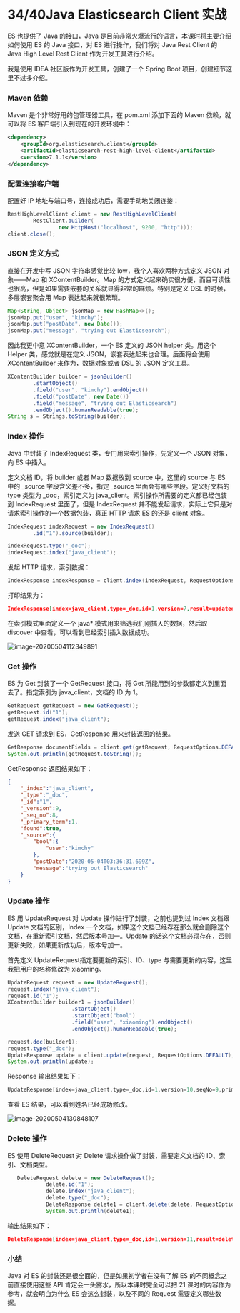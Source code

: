 # 34/40Java Elasticsearch Client 实战

ES 也提供了 Java 的接口，Java 是目前非常火爆流行的语言，本课时将主要介绍如何使用 ES 的 Java 接口，对 ES 进行操作，我们将对 Java Rest Client 的 Java High Level Rest Client 作为开发工具进行介绍。

我是使用 IDEA 社区版作为开发工具，创建了一个 Spring Boot 项目，创建细节这里不过多介绍。

### Maven 依赖

Maven 是个非常好用的包管理器工具，在 pom.xml 添加下面的 Maven 依赖，就可以将 ES 客户端引入到现在的开发环境中：

```xml
<dependency>
    <groupId>org.elasticsearch.client</groupId>
    <artifactId>elasticsearch-rest-high-level-client</artifactId>
    <version>7.1.1</version>
</dependency>
```

### 配置连接客户端

配置好 IP 地址与端口号，连接成功后，需要手动地关闭连接：

```java
RestHighLevelClient client = new RestHighLevelClient(
        RestClient.builder(
                new HttpHost("localhost", 9200, "http")));
client.close();
```

### JSON 定义方式

直接在开发中写 JSON 字符串感觉比较 low，我个人喜欢两种方式定义 JSON 对象——Map 和 XContentBuilder。Map 的方式定义起来确实很方便，而且可读性也很高，但是如果需要嵌套的关系就显得非常的麻烦。特别是定义 DSL 的时候，多层嵌套聚合用 Map 表达起来就很繁琐。

```java
Map<String, Object> jsonMap = new HashMap<>();
jsonMap.put("user", "kimchy");
jsonMap.put("postDate", new Date());
jsonMap.put("message", "trying out Elasticsearch");
```

因此我更中意 XContentBuilder，一个 ES 定义的 JSON helper 类。用这个 Helper 类，感觉就是在定义 JSON，嵌套表达起来也合理。后面将会使用 XContentBuilder 来作为，数据对象或者 DSL 的 JSON 定义工具。

```java
XContentBuilder builder = jsonBuilder()
        .startObject()
        .field("user", "kimchy").endObject()
        .field("postDate", new Date())
        .field("message", "trying out Elasticsearch")
        .endObject().humanReadable(true);
String s = Strings.toString(builder);
```

### Index 操作

Java 中封装了 IndexRequest 类，专门用来索引操作，先定义一个 JSON 对象，向 ES 中插入。

定义文档 ID，将 builder 或者 Map 数据放到 source 中，这里的 source 与 ES 中的 _source 字段含义差不多，指定 _source 里面会有哪些字段。定义好文档的 type 类型为 _doc，索引定义为 java_client。索引操作所需要的定义都已经包装到 IndexRequest 里面了，但是 IndexRequest 并不能发起请求，实际上它只是对请求索引操作的一个数据包装，真正 HTTP 请求 ES 的还是 client 对象。

```java
IndexRequest indexRequest = new IndexRequest()
        .id("1").source(builder);

indexRequest.type("_doc");
indexRequest.index("java_client");
```

发起 HTTP 请求，索引数据：

```java
IndexResponse indexResponse = client.index(indexRequest, RequestOptions.DEFAULT); System.out.println(indexResponse.toString());
```

打印结果为：

```json
IndexResponse[index=java_client,type=_doc,id=1,version=7,result=updated,seqNo=6,primaryTerm=1,shards={"total":2,"successful":2,"failed":0}]
```

在索引模式里面定义一个 java* 模式用来筛选我们刚插入的数据，然后取 discover 中查看，可以看到已经索引插入数据成功。

![image-20200504112349891](https://images.gitbook.cn/651e4ea0-9f70-11ea-a506-f32f5295a5a9)

### Get 操作

ES 为 Get 封装了一个 GetRequest 接口，将 Get 所能用到的参数都定义到里面去了。指定索引为 java_client，文档的 ID 为 1。

```java
GetRequest getRequest = new GetRequest();
getRequest.id("1");
getRequest.index("java_client");
```

发送 GET 请求到 ES，GetResponse 用来封装返回的结果。

```java
GetResponse documentFields = client.get(getRequest, RequestOptions.DEFAULT);
System.out.println(getRequest.toString());
```

GetResponse 返回结果如下：

```json
{
    "_index":"java_client",
    "_type":"_doc",
    "_id":"1",
    "_version":9,
    "_seq_no":8,
    "_primary_term":1,
    "found":true,
    "_source":{
        "bool":{
            "user":"kimchy"
        },
        "postDate":"2020-05-04T03:36:31.699Z",
        "message":"trying out Elasticsearch"
    }
}
```

### Update 操作

ES 用 UpdateRequest 对 Update 操作进行了封装，之前也提到过 Index 文档跟 Update 文档的区别，Index 一个文档，如果这个文档已经存在那么就会删除这个文档，在重新索引文档，然后版本号加一。Update 的话这个文档必须存在，否则更新失败，如果更新成功后，版本号加一。

首先定义 UpdateRequest指定要更新的索引、ID、type 与需要更新的内容，这里我把用户的名称修改为 xiaoming。

```java
UpdateRequest request = new UpdateRequest();
request.index("java_client");
request.id("1");
XContentBuilder builder1 = jsonBuilder()
                    .startObject()
                    .startObject("bool")
                    .field("user", "xiaoming").endObject()
                    .endObject().humanReadable(true);

request.doc(builder1);
request.type("_doc");
UpdateResponse update = client.update(request, RequestOptions.DEFAULT);
System.out.println(update);
```

Response 输出结果如下：

```java
UpdateResponse[index=java_client,type=_doc,id=1,version=10,seqNo=9,primaryTerm=1,result=updated,shards=ShardInfo{total=2, successful=2, failures=[]}]
```

查看 ES 结果，可以看到姓名已经成功修改。

![image-20200504130848107](https://images.gitbook.cn/e0a0ce90-9f70-11ea-a321-115ce75343e0)

### Delete 操作

ES 使用 DeleteRequest 对 Delete 请求操作做了封装，需要定义文档的 ID、索引、文档类型。

```java
   DeleteRequest delete = new DeleteRequest();
            delete.id("1");
            delete.index("java_client");
            delete.type("_doc");
            DeleteResponse delete1 = client.delete(delete, RequestOptions.DEFAULT);
            System.out.println(delete1);
```

输出结果如下：

```json
DeleteResponse[index=java_client,type=_doc,id=1,version=11,result=deleted,shards=ShardInfo{total=2, successful=2, failures=[]}]
```

### 小结

Java 对 ES 的封装还是很全面的，但是如果初学者在没有了解 ES 的不同概念之前直接使用这些 API 肯定会一头雾水，所以本课时完全可以把 21 课时的内容作为参考，就会明白为什么 ES 会这么封装，以及不同的 Request 需要定义哪些数据。